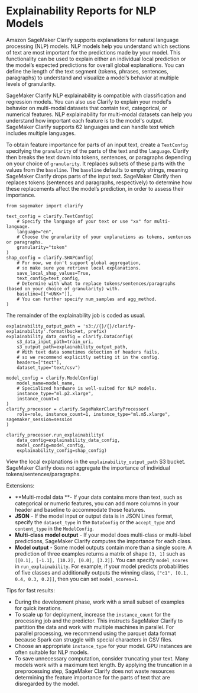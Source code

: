 # Explainability Reports for NLP Models<a name="clarify-model-explainability-nlp"></a>

Amazon SageMaker Clarify supports explanations for natural language processing \(NLP\) models\. NLP models help you understand which sections of text are most important for the predictions made by your model\. This functionality can be used to explain either an individual local prediction or the model’s expected predictions for overall global explanations\. You can define the length of the text segment \(tokens, phrases, sentences, paragraphs\) to understand and visualize a model’s behavior at multiple levels of granularity\.

SageMaker Clarify NLP explainability is compatible with classification and regression models\. You can also use Clarify to explain your model's behavior on multi\-modal datasets that contain text, categorical, or numerical features\. NLP explainability for multi\-modal datasets can help you understand how important each feature is to the model's output\. SageMaker Clarify supports 62 languages and can handle text which includes multiple languages\.

To obtain feature importance for parts of an input text, create a `TextConfig` specifying the `granularity` of the parts of the text and the `language`\. Clarify then breaks the text down into tokens, sentences, or paragraphs depending on your choice of `granularity`\. It replaces subsets of these parts with the values from the `baseline`\. The `baseline` defaults to empty strings, meaning SageMaker Clarify drops parts of the input text\. SageMaker Clarify then replaces tokens \(sentences and paragraphs, respectively\) to determine how these replacements affect the model’s prediction, in order to assess their importance\. 

```
from sagemaker import clarify

text_config = clarify.TextConfig(
    # Specify the language of your text or use "xx" for multi-language.
    language="en", 
    # Choose the granularity of your explanations as tokens, sentences or paragraphs.
    granularity="token" 
)
shap_config = clarify.SHAPConfig(
    # For now, we don't support global aggregation, 
    # so make sure you retrieve local explanations.
    save_local_shap_values=True,
    text_config=text_config,
    # Determine with what to replace tokens/sentences/paragraphs (based on your choice of granularity) with.
    baseline=[["<UNK>"]],
    # You can further specify num_samples and agg_method.
)
```

The remainder of the explainability job is coded as usual\.

```
explainability_output_path = 's3://{}/{}/clarify-explainability'.format(bucket, prefix)
explainability_data_config = clarify.DataConfig(
    s3_data_input_path=train_uri,
    s3_output_path=explainability_output_path,
    # With text data sometimes detection of headers fails,
    # so we recommend explicitly setting it in the config.
    headers=["text"],
    dataset_type="text/csv")
    
model_config = clarify.ModelConfig(
    model_name=model_name,
    # Specialized hardware is well-suited for NLP models.
    instance_type="ml.p2.xlarge",  
    instance_count=1
)
clarify_processor = clarify.SageMakerClarifyProcessor(
    role=role, instance_count=1, instance_type="ml.m5.xlarge", sagemaker_session=session
)

clarify_processor.run_explainability(
    data_config=explainability_data_config,
    model_config=model_config,
    explainability_config=shap_config)
```

View the local explanations in the `explainability_output_path` S3 bucket\. SageMaker Clarify does not aggregate the importance of individual tokens/sentences/paragraphs\.

Extensions:
+ **Multi\-modal data **\- If your data contains more than text, such as categorical or numeric features, you can add more columns in your header and baseline to accommodate those features\.
+ **JSON** \- If the model input or output data is in JSON Lines format, specify the `dataset_type` in the `DataConfig` or the `accept_type` and `content_type` in the `ModelConfig`\.
+ **Multi\-class model output** \- If your model does multi\-class or multi\-label predictions, SageMaker Clarify computes the importance for each class\.
+ **Model output** \- Some model outputs contain more than a single score\. A prediction of three examples returns a matrix of shape `[3, 1]` such as `[[0.1], [-1.1], [10.2], [0.0], [3.2]]`\. You can specify `model_scores` in `run_explainability`\. For example, if your model predicts probabilities of five classes and additionally outputs the winning class, `["c1", [0.1, 0.4, 0.3, 0.2]]`, then you can set `model_scores=1`\.

Tips for fast results:
+ During the development phase, work with a small subset of examples for quick iterations\.
+ To scale up for deployment, increase the `instance_count` for the processing job and the predictor\. This instructs SageMaker Clarify to partition the data and work with multiple machines in parallel\. For parallel processing, we recommend using the parquet data format because Spark can struggle with special characters in CSV files\.
+ Choose an appropriate `instance_type` for your model\. GPU instances are often suitable for NLP models\.
+ To save unnecessary computation, consider truncating your text\. Many models work with a maximum text length\. By applying the truncation in a preprocessing step, SageMaker Clarify does not waste resources determining the feature importance for the parts of text that are disregarded by the model\.